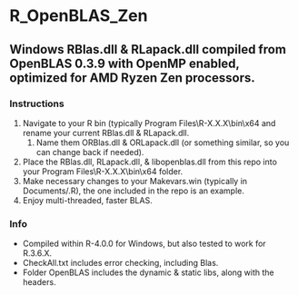 # R_OpenBLAS_Zen

## Windows RBlas.dll & RLapack.dll compiled from OpenBLAS 0.3.9 with OpenMP enabled, optimized for AMD Ryzen Zen processors.

### Instructions

1. Navigate to your R bin (typically Program Files\R-X.X.X\bin\x64 and rename your current RBlas.dll & RLapack.dll. 
	1. Name them ORBlas.dll & ORLapack.dll (or something similar, so you can change back if needed).
2. Place the RBlas.dll, RLapack.dll, & libopenblas.dll from this repo into your Program Files\R-X.X.X\bin\x64 folder.
3. Make necessary changes to your Makevars.win (typically in Documents/.R), the one included in the repo is an example.
4. Enjoy multi-threaded, faster BLAS.

### Info
* Compiled within R-4.0.0 for Windows, but also tested to work for R.3.6.X.
* CheckAll.txt includes error checking, including Blas. 
* Folder OpenBLAS includes the dynamic & static libs, along with the headers.
